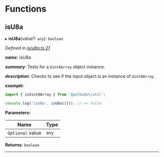 

# Functions

<a id="isu8a"></a>

##  isU8a

▸ **isU8a**(value?: *`any`*): `boolean`

*Defined in [is/u8a.ts:21](https://github.com/polkadot-js/common/blob/1e6eb2c/packages/util/src/is/u8a.ts#L21)*

*__name__*: isU8a

*__summary__*: Tests for a `Uint8Array` object instance.

*__description__*: Checks to see if the input object is an instance of `Uint8Array`.

*__example__*:   

```javascript
import { isUint8Array } from '@polkadot/util';

console.log('isU8a', isU8a([])); // => false
```

**Parameters:**

| Name | Type |
| ------ | ------ |
| `Optional` value | `any` |

**Returns:** `boolean`

___

